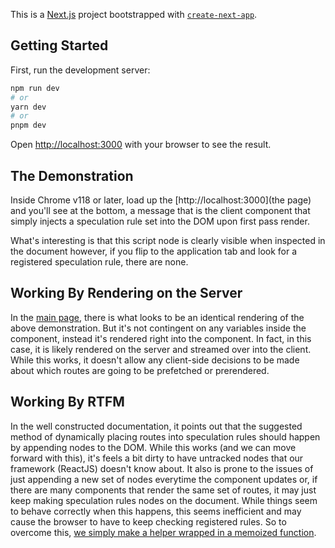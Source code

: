 This is a [Next.js](https://nextjs.org/) project bootstrapped with [`create-next-app`](https://github.com/vercel/next.js/tree/canary/packages/create-next-app).

## Getting Started

First, run the development server:

```bash
npm run dev
# or
yarn dev
# or
pnpm dev
```

Open [http://localhost:3000](http://localhost:3000) with your browser to see the result.

## The Demonstration

Inside Chrome v118 or later, load up the [http://localhost:3000](the page) and you'll see at the bottom, a message that is the client component that simply injects a speculation rule set into the DOM upon first pass render.  

What's interesting is that this script node is clearly visible when inspected in the document however, if you flip to the application tab and look for a registered speculation rule, there are none.

## Working By Rendering on the Server

In the [main page](app/page.tsx), there is what looks to be an identical rendering of the above demonstration. But it's not contingent on any variables inside the component, instead it's rendered right into the component.  In fact, in this case, it is likely rendered on the server and streamed over into the client.  While this works, it doesn't allow any client-side decisions to be made about which routes are going to be prefetched or prerendered.

## Working By RTFM

In the well constructed documentation, it points out that the suggested method of dynamically placing routes into speculation rules should happen by appending nodes to the DOM.  While this works (and we can move forward with this), it's feels a bit dirty to have untracked nodes that our framework (ReactJS) doesn't know about.  It also is prone to the issues of just appending a new set of nodes everytime the component updates or, if there are many components that render the same set of routes, it may just keep making speculation rules nodes on the document.  While things seem to behave correctly when this happens, this seems inefficient and may cause the browser to have to keep checking registered rules.  So to overcome this, [we simply make a helper wrapped in a memoized function](app/helper.ts).